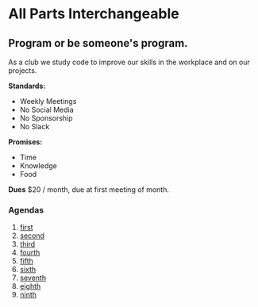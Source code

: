 # All Parts Interchangeable
## Program or be someone's program.
As a club we study code to improve our skills in the workplace and on our projects.

**Standards:**
- Weekly Meetings
- No Social Media
- No Sponsorship
- No Slack

**Promises:**
- Time
- Knowledge
- Food

**Dues**
$20 / month, due at first meeting of month.

### Agendas
1. [first](agenda_01.md)
2. [second](agenda_02.md)
3. [third](agenda_03.md)
4. [fourth](agenda_04.md)
5. [fifth](agenda_05.md)
5. [sixth](agenda_06.md)
5. [seventh](agenda_07.md)
5. [eighth](agenda_08.md)
5. [ninth](agenda_09.md)
